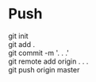# Push
git init<br>
git add .<br>
git commit -m '. . .'<br>
git remote add origin . . . <br>
git push origin master
